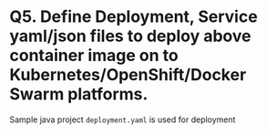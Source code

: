 # Q5. Define Deployment, Service yaml/json files to deploy above container image on to Kubernetes/OpenShift/Docker Swarm platforms.

Sample java project
`deployment.yaml` is used for deployment